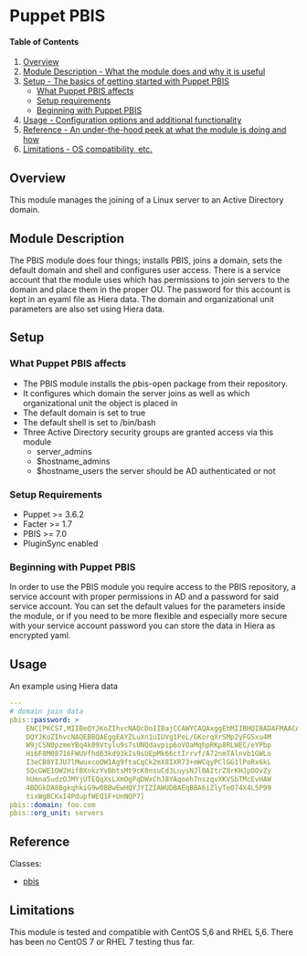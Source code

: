 # Puppet PBIS

#### Table of Contents

1. [Overview](#overview)
2. [Module Description - What the module does and why it is useful](#module-description)
3. [Setup - The basics of getting started with Puppet PBIS](#setup)
    * [What Puppet PBIS affects](#what-Puppet-PBIS-affects)
    * [Setup requirements](#setup-requirements)
    * [Beginning with Puppet PBIS](#beginning-with-Puppet-PBIS)
4. [Usage - Configuration options and additional functionality](#usage)
5. [Reference - An under-the-hood peek at what the module is doing and how](#reference)
5. [Limitations - OS compatibility, etc.](#limitations)

## Overview

This module manages the joining of a Linux server to an Active Directory domain.

## Module Description

The PBIS module does four things; installs PBIS, joins a domain, sets the
default domain and shell and configures user access. There is a service account
that the module uses which has permissions to join servers to the domain and
place them in the proper OU. The password for this account is kept in an eyaml
file as Hiera data. The domain and organizational unit parameters are also set
using Hiera data.

## Setup

### What Puppet PBIS affects

* The PBIS module installs the pbis-open package from their repository.
* It configures which domain the server joins as well as which organizational
  unit the object is placed in
* The default domain is set to true
* The default shell is set to /bin/bash
* Three Active Directory security groups are granted access via this module
  * server_admins
  * $hostname_admins
  * $hostname_users
  the server should be AD authenticated or not

### Setup Requirements

* Puppet >= 3.6.2
* Facter >= 1.7
* PBIS >= 7.0
* PluginSync enabled

### Beginning with Puppet PBIS

In order to use the PBIS module you require access to the PBIS repository, a
service account with proper permissions in AD and a password for said service
account. You can set the default values for the parameters inside the module,
or if you need to be more flexible and especially more secure with your service
account password you can store the data in Hiera as encrypted yaml.

## Usage

An example using Hiera data

```yaml
---
# domain join data
pbis::password: >
    ENC[PKCS7,MIIBeQYJKoZIhvcNAQcDoIIBajCCAWYCAQAxggEhMIIBHQIBADAFMAACAQEw
    DQYJKoZIhvcNAQEBBQAEggEAYZLuXn1uIUVg1PeL/GKorqXrSMp2yFGSxu4M
    W9jCSN0pzmeYBq4k09Vtylu9s7sUNQdavpip6oVOaMqhpRKp8RLWEC/eYPbp
    Hi6F8M08716FWUVfhd63kd93kIs9sUEpMk66ctIrrvf/A72nmTAlnvb1GWLo
    I3eCB8YIJU7lMwuxcoOW1Ag9ftaCqCk2mX8IXR73+mWCqyPClGG1lPoRx6kL
    SQcGWE1OW2HifBXnkzYvBbtsMt9cK0nsuCd3LuysNJl0AItrZ8rKHJpOOvZy
    hUmna5udzOJMYjUTEQqXsLXmOgPqDWxChJ8YAqoeh7nszqvXKVSbTMcEvHAW
    4BDGkDA8BgkqhkiG9w0BBwEwHQYJYIZIAWUDBAEqBBA6iZlyTe074X4L5P99
    tixWgBCKxI4PdupfWEQ1F+UnNQP7]
pbis::domain: foo.com
pbis::org_unit: servers
```

## Reference

Classes:

* [pbis](#clas$as-pbis)

## Limitations

This module is tested and compatible with CentOS 5,6 and RHEL 5,6. There has
been no CentOS 7 or RHEL 7 testing thus far.
